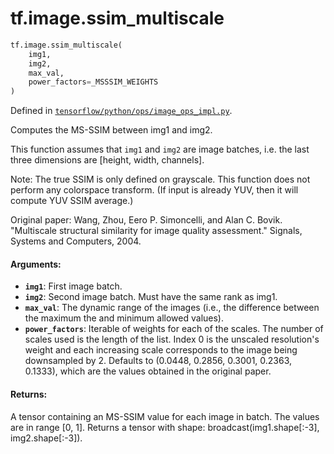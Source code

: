 <div itemscope itemtype="http://developers.google.com/ReferenceObject">
<meta itemprop="name" content="tf.image.ssim_multiscale" />
<meta itemprop="path" content="Stable" />
</div>

# tf.image.ssim_multiscale

``` python
tf.image.ssim_multiscale(
    img1,
    img2,
    max_val,
    power_factors=_MSSSIM_WEIGHTS
)
```



Defined in [`tensorflow/python/ops/image_ops_impl.py`](https://www.tensorflow.org/code/tensorflow/python/ops/image_ops_impl.py).

Computes the MS-SSIM between img1 and img2.

This function assumes that `img1` and `img2` are image batches, i.e. the last
three dimensions are [height, width, channels].

Note: The true SSIM is only defined on grayscale.  This function does not
perform any colorspace transform.  (If input is already YUV, then it will
compute YUV SSIM average.)

Original paper: Wang, Zhou, Eero P. Simoncelli, and Alan C. Bovik. "Multiscale
structural similarity for image quality assessment." Signals, Systems and
Computers, 2004.

#### Arguments:

* <b>`img1`</b>: First image batch.
* <b>`img2`</b>: Second image batch. Must have the same rank as img1.
* <b>`max_val`</b>: The dynamic range of the images (i.e., the difference between the
    maximum the and minimum allowed values).
* <b>`power_factors`</b>: Iterable of weights for each of the scales. The number of
    scales used is the length of the list. Index 0 is the unscaled
    resolution's weight and each increasing scale corresponds to the image
    being downsampled by 2.  Defaults to (0.0448, 0.2856, 0.3001, 0.2363,
    0.1333), which are the values obtained in the original paper.


#### Returns:

A tensor containing an MS-SSIM value for each image in batch.  The values
are in range [0, 1].  Returns a tensor with shape:
broadcast(img1.shape[:-3], img2.shape[:-3]).